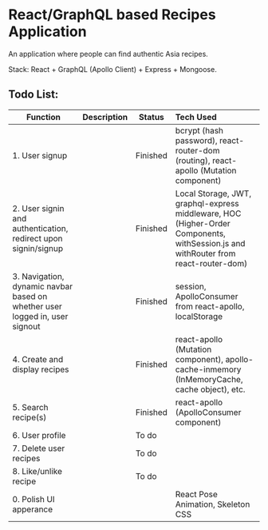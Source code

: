 # React/GraphQL based Recipes Application

An application where people can find authentic Asia recipes. 

Stack: React + GraphQL (Apollo Client) + Express + Mongoose.

## Todo List:

| Function     | Description   | Status  | Tech Used  |
| -------------|:--------------| ------- |:----------- |
| 1. User signup |  | Finished | bcrypt (hash password), react-router-dom (routing), react-apollo (Mutation component) |
| 2. User signin and authentication, redirect upon signin/signup || Finished | Local Storage, JWT, graphql-express middleware, HOC (Higher-Order Components, withSession.js and withRouter from react-router-dom) |
| 3. Navigation, dynamic navbar based on whether user logged in, user signout || Finished | session, ApolloConsumer from react-apollo, localStorage |
| 4. Create and display recipes || Finished | react-apollo (Mutation component), apollo-cache-inmemory (InMemoryCache, cache object), etc. |
| 5. Search recipe(s) || Finished | react-apollo (ApolloConsumer component) |
| 6. User profile || To do ||
| 7. Delete user recipes || To do ||
| 8. Like/unlike recipe || To do ||
| 0. Polish UI apperance | | | React Pose Animation, Skeleton CSS |